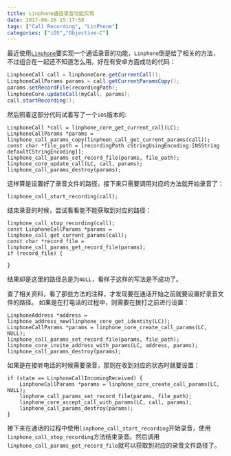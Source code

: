 ```yaml
---
title: Linphone通话录音功能实现
date: 2017-06-26 15:17:58
tags: ["Call Recording", "LinPhone"]
categories: ["iOS","Objective-C"]
---
```


最近使用[`Linphone`][1]要实现一个通话录音的功能，`Linphone`倒是给了相关的方法，不过组合在一起还不知道怎么用。好在有安卓方面成功的代码：
```java
LinphoneCall call = linphoneCore.getCurrentCall();
LinphoneCallParams params = call.getCurrentParamsCopy();
params.setRecordFile(recordingPath);
linphoneCore.updateCall(myCall, params);
call.startRecording();
```
然后照着这部分代码试着写了一个`iOS`版本的:
```objc
LinphoneCall *call = linphone_core_get_current_call(LC);
LinphoneCallParams *params = linphone_call_params_copy(linphoen_call_get_current_params(call));
const char *file_path = [recordingPath cStringUsingEncoding:[NSString defaultCStringEncoding]];
linphone_call_params_set_record_file(params, file_path);
linphone_core_update_call(LC, call, params);
linphone_call_params_destroy(params);
```
这样算是设置好了录音文件的路径，接下来只需要调用对应的方法就开始录音了：
```objc
linphone_call_start_recording(call);
```
结束录音的时候，尝试看看能不能获取到对应的路径：
```objc
linphone_call_stop_recording(call);
const LinphoneCallParams *params = linphone_call_get_current_params(call);
const char *record_file = linphone_call_params_get_record_file(params);
if (record_file) {

}
```
结果却是这里的路径总是为`NULL`，看样子这样的写法是不成功了。

查了相关资料，看了那些方法的注释，才发现要在通话开始之前就要设置好录音文件的路径。
如果是在打电话的过程中，则需要在拨打之前进行设置：
```objc
LinphoneAddress *address = linphone_address_new(linphone_core_get_identity(LC));
LinphoneCallParams *params = linphone_core_create_call_params(LC, NULL);
linphone_call_params_set_record_file(params, file_path);
linphone_core_invite_address_with_params(LC, address, params);
linphone_call_params_destroy(params);
```
如果是在接听电话的时候需要录音，那则在收到对应的状态时就要设置：
```objc
if (state == LinphoneCallIncomingReceived) {
    LinphoneCallParams *params = linphone_core_create_call_params(LC, NULL);
    linphone_call_params_set_record_file(params, file_path);
    linphone_core_accept_call_with_params(LC, call, params);
    linphone_call_params_destroy(params);
}
```
接下来在通话的过程中使用`linphone_call_start_recording`开始录音，使用`linphone_call_stop_recording`方法结束录音。然后调用`linphone_call_params_get_record_file`就可以获取到对应的录音文件路径了。

[1]:http://www.linphone.org